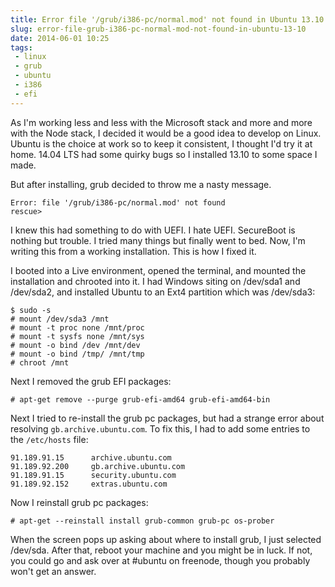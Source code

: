 ---title: Error file '/grub/i386-pc/normal.mod' not found in Ubuntu 13.10slug: error-file-grub-i386-pc-normal-mod-not-found-in-ubuntu-13-10date: 2014-06-01 10:25tags: - linux - grub - ubuntu - i386 - efi---As I'm working less and less with the Microsoft stack and more and more with the Node stack, I decided it would be a good idea to develop on Linux. Ubuntu is the choice at work so to keep it consistent, I thought I'd try it at home. 14.04 LTS had some quirky bugs so I installed 13.10 to some space I made.

But after installing, grub decided to throw me a nasty message.

    Error: file '/grub/i386-pc/normal.mod' not found
    rescue>

I knew this had something to do with UEFI. I hate UEFI. SecureBoot is nothing but trouble. I tried many things but finally went to bed. Now, I'm writing this from a working installation. This is how I fixed it.

I booted into a Live environment, opened the terminal, and mounted the installation and chrooted into it. I had Windows siting on /dev/sda1 and /dev/sda2, and installed Ubuntu to an Ext4 partition which was /dev/sda3:

    $ sudo -s
    # mount /dev/sda3 /mnt
    # mount -t proc none /mnt/proc
    # mount -t sysfs none /mnt/sys
    # mount -o bind /dev /mnt/dev
    # mount -o bind /tmp/ /mnt/tmp
    # chroot /mnt

Next I removed the grub EFI packages:

    # apt-get remove --purge grub-efi-amd64 grub-efi-amd64-bin

Next I tried to re-install the grub pc packages, but had a strange error about resolving `gb.archive.ubuntu.com`. To fix this, I had to add some entries to the `/etc/hosts` file:

    91.189.91.15      archive.ubuntu.com
    91.189.92.200     gb.archive.ubuntu.com
    91.189.91.15      security.ubuntu.com
    91.189.92.152     extras.ubuntu.com

Now I reinstall grub pc packages:

    # apt-get --reinstall install grub-common grub-pc os-prober

When the screen pops up asking about where to install grub, I just selected /dev/sda. After that, reboot your machine and you might be in luck. If not, you could go and ask over at #ubuntu on freenode, though you probably won't get an answer.
